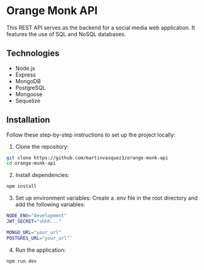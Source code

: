 # Orange Monk API

This REST API serves as the backend for a social media web application. It features the use of SQL and NoSQL databases.

## Technologies

- Node.js
- Express
- MongoDB
- PostgreSQL
- Mongoose
- Sequelize

## Installation

Follow these step-by-step instructions to set up the project locally:

1. Clone the repository:

```bash
git clone https://github.com/martinvasquez1/orange-monk-api
cd orange-monk-api
```

2. Install dependencies:

```bash
npm install
```

3. Set up environment variables: Create a .env file in the root directory and add the following variables:

```bash
NODE_ENV="development"
JWT_SECRET="shhh..."

MONGO_URL="your_url"
POSTGRES_URL="your_url"`
```

4. Run the application:

```bash
npm run dev
```
